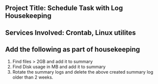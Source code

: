 ## Project Title: Schedule Task with Log Housekeeping
## Services Involved: Crontab, Linux utilites
## Add the following as part of housekeeping
1. Find files > 2GB and add it to summary
2. Find Disk usage in MB and add it to summary
3. Rotate the summary logs and delete the above created summary log older than 2 weeks.
   

